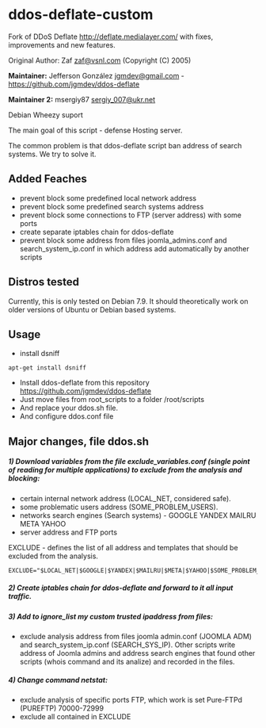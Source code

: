 # ddos-deflate-custom

Fork of DDoS Deflate http://deflate.medialayer.com/ with fixes, improvements and new features.

Original Author: Zaf zaf@vsnl.com (Copyright (C) 2005)

**Maintainer:** Jefferson González <jgmdev@gmail.com> - https://github.com/jgmdev/ddos-deflate

**Maintainer 2:** msergiy87 <sergiy_007@ukr.net>

Debian Wheezy suport

The main goal of this script - defense Hosting server.

The common problem is that ddos-deflate script ban address of search systems. We try to solve it.

Added Feaches
------------

- prevent block some predefined local network address
- prevent block some predefined search systems address
- prevent block some connections to FTP (server address) with some ports
- create separate iptables chain for ddos-deflate
- prevent block some address from files joomla_admins.conf and search_system_ip.conf in which address add automatically by another scripts

Distros tested
------------

Currently, this is only tested on Debian 7.9. It should theoretically work on older versions of Ubuntu or Debian based systems.

Usage
------------

- install dsniff
```
apt-get install dsniff
```
- Install ddos-deflate from this repository https://github.com/jgmdev/ddos-deflate
- Just move files from root_scripts to a folder /root/scripts
- And replace your ddos.sh file.
- And configure ddos.conf file

Major changes, file ddos.sh
------------

##### 1) Download variables from the file exclude_variables.conf (single point of reading for multiple applications) to exclude from the analysis and blocking:
- certain internal network address (LOCAL_NET, considered safe).
- some problematic users address (SOME_PROBLEM_USERS).
- networks search engines (Search systems) - GOOGLE YANDEX MAILRU META YAHOO
- server address and FTP ports

EXCLUDE - defines the list of all address and templates that should be excluded from the analysis.
```
EXCLUDE="$LOCAL_NET|$GOOGLE|$YANDEX|$MAILRU|$META|$YAHOO|$SOME_PROBLEM_USERS"
```
##### 2) Create iptables chain for ddos-deflate and forward to it all input traffic.

##### 3) Add to ignore_list my custom trusted ipaddress from files:
- exclude analysis address from files joomla admin.conf (JOOMLA ADM) and search_system_ip.conf (SEARCH_SYS_IP). Other scripts write address of Joomla admins and address search engines that found other scripts (whois command and its analize) and recorded in the files.

##### 4) Change command netstat:
- exclude analysis of specific ports FTP, which work is set Pure-FTPd (PUREFTP) 70000-72999
- exclude all contained in EXCLUDE
